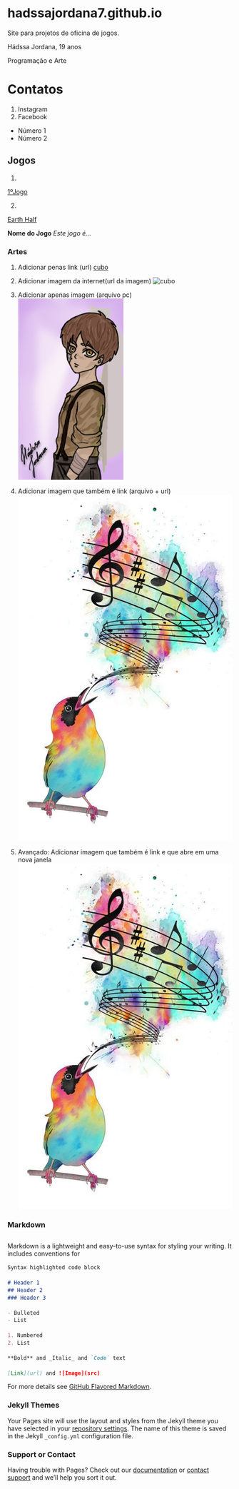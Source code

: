 # hadssajordana7.github.io
Site para projetos de oficina de jogos.


Hádssa Jordana, 19 anos

Programação e Arte

# Contatos

1. Instagram
2. Facebook

- Número 1
- Número 2

## Jogos

1.
[1ºJogo](https://raixasantos.github.io/AstralPlane/)

2.
[Earth Half](https://hadssajordana7.github.io/earthhalf/)

**Nome do Jogo** _Este jogo é..._ 

### Artes

1. Adicionar penas link (url)
[cubo](http://d26lpennugtm8s.cloudfront.net/stores/241/323/products/thunderv241-8dc7c99127561b058215132896980063-640-0.jpg)

2. Adicionar imagem da internet(url da imagem)
![cubo](http://d26lpennugtm8s.cloudfront.net/stores/241/323/products/thunderv241-8dc7c99127561b058215132896980063-640-0.jpg)

3. Adicionar apenas imagem (arquivo pc)
![Imagem1](Eren.png)

4. Adicionar imagem que também é link (arquivo + url)
[![Imagem1](passaro.jpg)](http://google.com)

5. Avançado: Adicionar imagem que também é link
              e que abre em uma nova janela
<a href="http://google.com" target= "_blank"> ![Imagem1](passaro.jpg) </a>

#### 

### Markdown


##
Markdown is a lightweight and easy-to-use syntax for styling your writing. It includes conventions for

```markdown
Syntax highlighted code block

# Header 1
## Header 2
### Header 3

- Bulleted
- List

1. Numbered
2. List

**Bold** and _Italic_ and `Code` text

[Link](url) and ![Image](src)
```

For more details see [GitHub Flavored Markdown](https://guides.github.com/features/mastering-markdown/).

### Jekyll Themes

Your Pages site will use the layout and styles from the Jekyll theme you have selected in your [repository settings](https://github.com/NetoFerreira/NetoFerreira.github.io/settings). The name of this theme is saved in the Jekyll `_config.yml` configuration file.

### Support or Contact

Having trouble with Pages? Check out our [documentation](https://help.github.com/categories/github-pages-basics/) or [contact support](https://github.com/contact) and we’ll help you sort it out.

